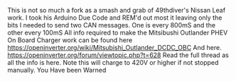 This is not so much a fork as a smash and grab of 49thdiver's Nissan Leaf work.
I took his Arduino Due Code and REM'd out most it leaving only the bits I needed to send two CAN messages.
One is every 800mS and the other every 100mS
All info required to make the Mitsibushi Outlander PHEV On Board Charger work can be found here
https://openinverter.org/wiki/Mitsubishi_Outlander_DCDC_OBC
And here.
https://openinverter.org/forum/viewtopic.php?t=628
Read the full thread as all the info is here.
Note this will charge to 420V or higher if not stopped manually. You Have been Warned
